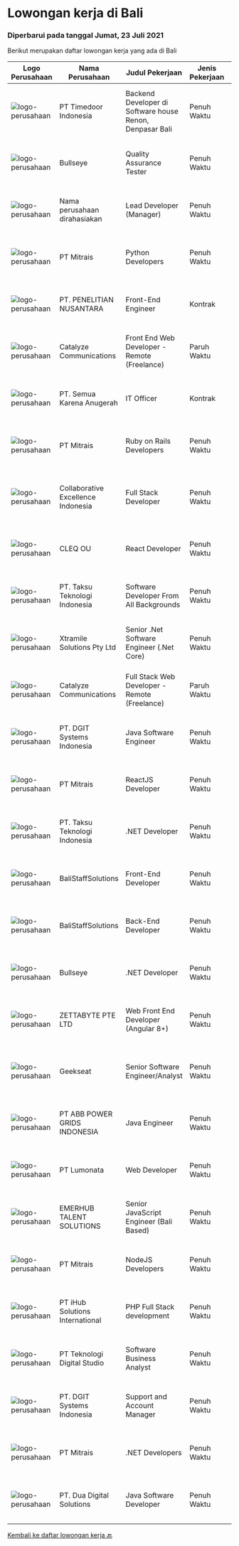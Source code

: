 
  # Lowongan kerja di Bali

  ### Diperbarui pada tanggal Jumat, 23 Juli 2021

  Berikut merupakan daftar lowongan kerja yang ada di Bali

  |Logo Perusahaan | Nama Perusahaan | Judul Pekerjaan | Jenis Pekerjaan | Gaji Pekerjaan | Lokasi | Deskripsi | Tanggal diunggah | Pranala |
  | -------------- | --------------- | --------------- | --------- | --------- | -------------- | ------- | ----------- | ----------- |
  |![logo-perusahaan](https://image-service-cdn.seek.com.au/9f2111bf08df94f0ea97d6b9f360a4952c081dc6/ee4dce1061f3f616224767ad58cb2fc751b8d2dc)|PT Timedoor Indonesia|Backend Developer di Software house Renon, Denpasar Bali|Penuh Waktu|---|Denpasar|If you want to grow up your self, Timedoor is one of the best places to start your career. Our team comes from various cultures. We welcome young...|Kamis, 22 Juli 2021|https://www.jobstreet.co.id/id/job/backend-developer-di-software-house-renon-denpasar-bali-3583378?token=0~5943507c-9575-4f2e-8a12-eb5e39ef83ff&sectionRank=1&jobId=jobstreet-id-job-3583378|
|![logo-perusahaan](https://image-service-cdn.seek.com.au/98859f24297f498e9a8f12b8e5414c054756b30c/ee4dce1061f3f616224767ad58cb2fc751b8d2dc)|Bullseye|Quality Assurance Tester|Penuh Waktu|---|Denpasar|We are looking for a Quality Assurance Tester to join our production team and ensure the quality of delivery through manual and automated testing. You...|Selasa, 20 Juli 2021|https://www.jobstreet.co.id/id/job/quality-assurance-tester-3571657?token=0~5943507c-9575-4f2e-8a12-eb5e39ef83ff&sectionRank=2&jobId=jobstreet-id-job-3571657|
|![logo-perusahaan](https://us.123rf.com/450wm/pavelstasevich/pavelstasevich1811/pavelstasevich181101027/112815900-stock-vector-no-image-available-icon-flat-vector.jpg?ver=6)|Nama perusahaan dirahasiakan|Lead Developer (Manager)|Penuh Waktu|Rp. 25.000.000-Rp. 35.000.000|Bali|Ensure that the team continues to deliver high-quality results that satisfy clients' and partners' web technology needs. Foster a culture of...|Rabu, 21 Juli 2021|https://www.jobstreet.co.id/id/job/lead-developer-manager-3581571?token=0~5943507c-9575-4f2e-8a12-eb5e39ef83ff&sectionRank=3&jobId=jobstreet-id-job-3581571|
|![logo-perusahaan](https://image-service-cdn.seek.com.au/969b0c47f133a1e0155056a5d964c63953dd6304/ee4dce1061f3f616224767ad58cb2fc751b8d2dc)|PT Mitrais|Python Developers|Penuh Waktu|---|Jakarta Raya|Build your Career with Mitrais !  We're looking for experienced Python Developers to be part of our team. What will you be doing?  Liasing with...|Kamis, 22 Juli 2021|https://www.jobstreet.co.id/id/job/python-developers-3582489?token=0~5943507c-9575-4f2e-8a12-eb5e39ef83ff&sectionRank=4&jobId=jobstreet-id-job-3582489|
|![logo-perusahaan](https://image-service-cdn.seek.com.au/d6d5889d1efba292c1659135ede3a9eb90d6d3db/ee4dce1061f3f616224767ad58cb2fc751b8d2dc)|PT. PENELITIAN NUSANTARA|Front-End Engineer|Kontrak|---|Bali|Responsibilities: Involve in system design phase &amp; evaluation; Responsible in developing/constructing a web-based system &amp; application...|Kamis, 22 Juli 2021|https://www.jobstreet.co.id/id/job/front-end-engineer-3577296?token=0~5943507c-9575-4f2e-8a12-eb5e39ef83ff&sectionRank=5&jobId=jobstreet-id-job-3577296|
|![logo-perusahaan](https://image-service-cdn.seek.com.au/7b0e442165d5a37f3d08361a23aff8a29b66fd62/ee4dce1061f3f616224767ad58cb2fc751b8d2dc)|Catalyze Communications|Front End Web Developer - Remote (Freelance)|Paruh Waktu|---|Bali|As part of our ongoing expansion, we seek a reliable, detailed, and experienced freelance Front End Web Developer to develop website projects using...|Rabu, 21 Juli 2021|https://www.jobstreet.co.id/id/job/front-end-web-developer-remote-freelance-3582184?token=0~5943507c-9575-4f2e-8a12-eb5e39ef83ff&sectionRank=6&jobId=jobstreet-id-job-3582184|
|![logo-perusahaan](https://image-service-cdn.seek.com.au/4727b1daf47392fdb2a564567df815cee457fb41/ee4dce1061f3f616224767ad58cb2fc751b8d2dc)|PT. Semua Karena Anugerah|IT Officer|Kontrak|Rp. 3.500.000-Rp. 6.000.000|Denpasar|Persyaratan: S1 jurusan Tekhnik Informatika Menguasai pemrograman Memahami jaringan, troubleshoot software/hardware, maintenance server Pengalaman...|Senin, 19 Juli 2021|https://www.jobstreet.co.id/id/job/it-officer-3581146?token=0~5943507c-9575-4f2e-8a12-eb5e39ef83ff&sectionRank=7&jobId=jobstreet-id-job-3581146|
|![logo-perusahaan](https://image-service-cdn.seek.com.au/969b0c47f133a1e0155056a5d964c63953dd6304/ee4dce1061f3f616224767ad58cb2fc751b8d2dc)|PT Mitrais|Ruby on Rails Developers|Penuh Waktu|---|Bali|Build your Career with Mitrais ! We're urgently looking for experienced Ruby On Rails  Developers to be part of our team for an immediate...|Selasa, 20 Juli 2021|https://www.jobstreet.co.id/id/job/ruby-on-rails-developers-3571271?token=0~5943507c-9575-4f2e-8a12-eb5e39ef83ff&sectionRank=8&jobId=jobstreet-id-job-3571271|
|![logo-perusahaan](https://image-service-cdn.seek.com.au/7145b1ba6bc0dbd678e2bf86d776dd2b1b9b81f6/ee4dce1061f3f616224767ad58cb2fc751b8d2dc)|Collaborative Excellence Indonesia|Full Stack Developer|Penuh Waktu|---|Jakarta Raya|Responsibilities: Work with Business/Product Owners/product development team/Project Manager to design, develop, maintain and enhance web-based &amp;...|Rabu, 21 Juli 2021|https://www.jobstreet.co.id/id/job/full-stack-developer-3582381?token=0~5943507c-9575-4f2e-8a12-eb5e39ef83ff&sectionRank=9&jobId=jobstreet-id-job-3582381|
|![logo-perusahaan](https://image-service-cdn.seek.com.au/54f28e3300fe2711cae0fa036939e6659a80604e/ee4dce1061f3f616224767ad58cb2fc751b8d2dc)|CLEQ OU|React Developer|Penuh Waktu|Rp. 4.000.000-Rp. 5.600.000|Badung|About ItsavirusItsavirus is a software company with offices in Bali, Singapore and Amsterdam. With a relatively small group of people, we work on...|Rabu, 21 Juli 2021|https://www.jobstreet.co.id/id/job/react-developer-3572472?token=0~5943507c-9575-4f2e-8a12-eb5e39ef83ff&sectionRank=10&jobId=jobstreet-id-job-3572472|
|![logo-perusahaan](https://image-service-cdn.seek.com.au/cdad7eadbef6a47d2c5b4d08a7c1b9886e8f7f8f/ee4dce1061f3f616224767ad58cb2fc751b8d2dc)|PT. Taksu Teknologi Indonesia|Software Developer From All Backgrounds|Penuh Waktu|Rp. 3.500.000-Rp. 5.000.000|Denpasar|Let’s Build Your Future with Us!We’re looking for dedicated and dynamic youth to join our team.If you call yourself a Software Developer from All...|Rabu, 21 Juli 2021|https://www.jobstreet.co.id/id/job/software-developer-from-all-backgrounds-3572362?token=0~5943507c-9575-4f2e-8a12-eb5e39ef83ff&sectionRank=11&jobId=jobstreet-id-job-3572362|
|![logo-perusahaan](https://image-service-cdn.seek.com.au/886dbb766c5bd832cea6f1bb5b5374b094ca8917/ee4dce1061f3f616224767ad58cb2fc751b8d2dc)|Xtramile Solutions Pty Ltd|Senior .Net Software Engineer (.Net Core)|Penuh Waktu|---|Bali|Innovative job opportunity offering a high salary package, attractive bonus remuneration and full remote working arrangement.This role will help...|Kamis, 22 Juli 2021|https://www.jobstreet.co.id/id/job/senior-net-software-engineer-net-core-3582548?token=0~5943507c-9575-4f2e-8a12-eb5e39ef83ff&sectionRank=12&jobId=jobstreet-id-job-3582548|
|![logo-perusahaan](https://image-service-cdn.seek.com.au/7b0e442165d5a37f3d08361a23aff8a29b66fd62/ee4dce1061f3f616224767ad58cb2fc751b8d2dc)|Catalyze Communications|Full Stack Web Developer - Remote (Freelance)|Paruh Waktu|---|Bali|As part of our ongoing expansion, we seek a reliable, detailed, and experienced freelance Fullstack Web Developer to develop website projects using...|Rabu, 21 Juli 2021|https://www.jobstreet.co.id/id/job/full-stack-web-developer-remote-freelance-3581570?token=0~5943507c-9575-4f2e-8a12-eb5e39ef83ff&sectionRank=13&jobId=jobstreet-id-job-3581570|
|![logo-perusahaan](https://image-service-cdn.seek.com.au/e93bc75036be941b9c3ff3a55670cb236457b0c4/ee4dce1061f3f616224767ad58cb2fc751b8d2dc)|PT. DGIT Systems Indonesia|Java Software Engineer|Penuh Waktu|Rp. 9.000.000-Rp. 18.000.000|Badung|We are looking for a talented Java engineer to join an experienced team of engineers working on our flagship to work remotely for our...|Selasa, 20 Juli 2021|https://www.jobstreet.co.id/id/job/java-software-engineer-3571505?token=0~5943507c-9575-4f2e-8a12-eb5e39ef83ff&sectionRank=14&jobId=jobstreet-id-job-3571505|
|![logo-perusahaan](https://image-service-cdn.seek.com.au/969b0c47f133a1e0155056a5d964c63953dd6304/ee4dce1061f3f616224767ad58cb2fc751b8d2dc)|PT Mitrais|ReactJS Developer|Penuh Waktu|---|Bali|We're urgently looking for experienced ReactJS Developers to be part of our team for an immediate start.Our client is a consultancy focused company...|Selasa, 20 Juli 2021|https://www.jobstreet.co.id/id/job/reactjs-developer-3571267?token=0~5943507c-9575-4f2e-8a12-eb5e39ef83ff&sectionRank=15&jobId=jobstreet-id-job-3571267|
|![logo-perusahaan](https://image-service-cdn.seek.com.au/cdad7eadbef6a47d2c5b4d08a7c1b9886e8f7f8f/ee4dce1061f3f616224767ad58cb2fc751b8d2dc)|PT. Taksu Teknologi Indonesia|.NET Developer|Penuh Waktu|Rp. 8.000.000-Rp. 10.000.000|Bali|Let’s Build Your Future with Us!We are looking for 2 (two) .NET developers to be part of an existing team. The team maintains systems for our...|Selasa, 20 Juli 2021|https://www.jobstreet.co.id/id/job/net-developer-3571448?token=0~5943507c-9575-4f2e-8a12-eb5e39ef83ff&sectionRank=16&jobId=jobstreet-id-job-3571448|
|![logo-perusahaan](https://us.123rf.com/450wm/pavelstasevich/pavelstasevich1811/pavelstasevich181101027/112815900-stock-vector-no-image-available-icon-flat-vector.jpg?ver=6)|BaliStaffSolutions|Front-End Developer|Penuh Waktu|---|Bali|Indonesian company with German HQ is looking for a creative Front-End Developer (Bali-based)Responsibilities:●      Coding React Applications (mainly...|Senin, 19 Juli 2021|https://www.jobstreet.co.id/id/job/front-end-developer-3580506?token=0~5943507c-9575-4f2e-8a12-eb5e39ef83ff&sectionRank=17&jobId=jobstreet-id-job-3580506|
|![logo-perusahaan](https://us.123rf.com/450wm/pavelstasevich/pavelstasevich1811/pavelstasevich181101027/112815900-stock-vector-no-image-available-icon-flat-vector.jpg?ver=6)|BaliStaffSolutions|Back-End Developer|Penuh Waktu|Rp. 13.000.000-Rp. 18.200.000|Bali|An Indonesian company with German HQ is looking for a Back-end developer to join their team. If you have excellent programming skills and a passion...|Senin, 19 Juli 2021|https://www.jobstreet.co.id/id/job/back-end-developer-3580709?token=0~5943507c-9575-4f2e-8a12-eb5e39ef83ff&sectionRank=18&jobId=jobstreet-id-job-3580709|
|![logo-perusahaan](https://image-service-cdn.seek.com.au/bbf2137c41f12d6e9394eaecc245409d87abbbf0/ee4dce1061f3f616224767ad58cb2fc751b8d2dc)|Bullseye|.NET Developer|Penuh Waktu|---|Denpasar|Bullseye is looking for a .Net Developer with extensive Sitecore experience to be placed in our digital production facility in BALI.  Job...|Selasa, 20 Juli 2021|https://www.jobstreet.co.id/id/job/net-developer-3571691?token=0~5943507c-9575-4f2e-8a12-eb5e39ef83ff&sectionRank=19&jobId=jobstreet-id-job-3571691|
|![logo-perusahaan](https://image-service-cdn.seek.com.au/a9ad8fdd00d66418bb5e9ec41ddbc2318ccec822/ee4dce1061f3f616224767ad58cb2fc751b8d2dc)|ZETTABYTE PTE LTD|Web Front End Developer (Angular 8+)|Penuh Waktu|---|Yogyakarta|Company IntroductionZettabyte is a software development company that focuses on the education sector. We work together with our multicultural team...|Senin, 19 Juli 2021|https://www.jobstreet.co.id/id/job/web-front-end-developer-angular-8-3580526?token=0~5943507c-9575-4f2e-8a12-eb5e39ef83ff&sectionRank=20&jobId=jobstreet-id-job-3580526|
|![logo-perusahaan](https://image-service-cdn.seek.com.au/a94166d692fda70a364e9d5191d7ced8a65f1597/ee4dce1061f3f616224767ad58cb2fc751b8d2dc)|Geekseat|Senior Software Engineer/Analyst|Penuh Waktu|---|Denpasar|Have a seat with us! We are currently looking for an experienced Senior Software Engineer to join our Awesome Engineering Team at our offices in Bali...|Kamis, 22 Juli 2021|https://www.jobstreet.co.id/id/job/senior-software-engineer-analyst-3573198?token=0~5943507c-9575-4f2e-8a12-eb5e39ef83ff&sectionRank=21&jobId=jobstreet-id-job-3573198|
|![logo-perusahaan](https://image-service-cdn.seek.com.au/b3fe854be3973c665f63bfc95f2af6cbfe248716/ee4dce1061f3f616224767ad58cb2fc751b8d2dc)|PT ABB POWER GRIDS INDONESIA|Java Engineer|Penuh Waktu|---|Bali|Hitachi ABB Power Grids is a pioneering technology leader that is helping to increase access to affordable, reliable, sustainable and modern energy...|Senin, 19 Juli 2021|https://www.jobstreet.co.id/id/job/java-engineer-3580970?token=0~5943507c-9575-4f2e-8a12-eb5e39ef83ff&sectionRank=22&jobId=jobstreet-id-job-3580970|
|![logo-perusahaan](https://image-service-cdn.seek.com.au/aa1cc6e2243a2778121fac1c6f00f32caa1f9bf2/ee4dce1061f3f616224767ad58cb2fc751b8d2dc)|PT Lumonata|Web Developer|Penuh Waktu|---|Badung|Lumonata are an independent design and development studio based in Bali that provides services in the field of website design, website...|Jumat, 16 Juli 2021|https://www.jobstreet.co.id/id/job/web-developer-3569481?token=0~5943507c-9575-4f2e-8a12-eb5e39ef83ff&sectionRank=23&jobId=jobstreet-id-job-3569481|
|![logo-perusahaan](https://image-service-cdn.seek.com.au/956863e93e04787db617ea3231d4e0793b12d127/ee4dce1061f3f616224767ad58cb2fc751b8d2dc)|EMERHUB TALENT SOLUTIONS|Senior JavaScript Engineer (Bali Based)|Penuh Waktu|Rp. 35.000.000-Rp. 60.000.000|Badung|Senior Javascript EngineerAre you an experienced Javascript engineer looking for your next challenge? We’re on the hunt for someone who’s mastered...|Senin, 19 Juli 2021|https://www.jobstreet.co.id/id/job/senior-javascript-engineer-bali-based-3580809?token=0~5943507c-9575-4f2e-8a12-eb5e39ef83ff&sectionRank=24&jobId=jobstreet-id-job-3580809|
|![logo-perusahaan](https://image-service-cdn.seek.com.au/969b0c47f133a1e0155056a5d964c63953dd6304/ee4dce1061f3f616224767ad58cb2fc751b8d2dc)|PT Mitrais|NodeJS Developers|Penuh Waktu|---|Bali|Build your Career with Mitrais! We're urgently looking for experienced NodeJS Developers to be part of our team for an immediate start.Our client is a...|Jumat, 16 Juli 2021|https://www.jobstreet.co.id/id/job/nodejs-developers-3579307?token=0~5943507c-9575-4f2e-8a12-eb5e39ef83ff&sectionRank=25&jobId=jobstreet-id-job-3579307|
|![logo-perusahaan](https://image-service-cdn.seek.com.au/21962b44a8df541d7068243a4557dbc42a40bde4/ee4dce1061f3f616224767ad58cb2fc751b8d2dc)|PT iHub Solutions International|PHP Full Stack development|Penuh Waktu|---|Badung|PHP Senior ProgrammerPT IHub Solutions InternationalAbout PT IHub Solutions International:PT IHub Solutions International is a rapidly growing...|Kamis, 15 Juli 2021|https://www.jobstreet.co.id/id/job/php-full-stack-development-3578812?token=0~5943507c-9575-4f2e-8a12-eb5e39ef83ff&sectionRank=26&jobId=jobstreet-id-job-3578812|
|![logo-perusahaan](https://image-service-cdn.seek.com.au/d9004f4adb674f15cd396dffb2aef597dbf2fef0/ee4dce1061f3f616224767ad58cb2fc751b8d2dc)|PT Teknologi Digital Studio|Software Business Analyst|Penuh Waktu|---|Denpasar|Perform requirements gathering with various stakeholders and translate the requirements into technical specifications. Analyze and decompose complex...|Rabu, 14 Juli 2021|https://www.jobstreet.co.id/id/job/software-business-analyst-3567538?token=0~5943507c-9575-4f2e-8a12-eb5e39ef83ff&sectionRank=27&jobId=jobstreet-id-job-3567538|
|![logo-perusahaan](https://image-service-cdn.seek.com.au/e93bc75036be941b9c3ff3a55670cb236457b0c4/ee4dce1061f3f616224767ad58cb2fc751b8d2dc)|PT. DGIT Systems Indonesia|Support and Account Manager|Penuh Waktu|Rp. 10.000.000-Rp. 15.000.000|Bali|About usDGIT is a specialist telecommunications software company based in Melbourne with staff in New Zealand, Indonesia and India...|Rabu, 14 Juli 2021|https://www.jobstreet.co.id/id/job/support-and-account-manager-3578038?token=0~5943507c-9575-4f2e-8a12-eb5e39ef83ff&sectionRank=28&jobId=jobstreet-id-job-3578038|
|![logo-perusahaan](https://image-service-cdn.seek.com.au/969b0c47f133a1e0155056a5d964c63953dd6304/ee4dce1061f3f616224767ad58cb2fc751b8d2dc)|PT Mitrais|.NET Developers|Penuh Waktu|---|Denpasar|Build your Career with Mitrais !  We're looking for experienced .NET Software Engineers to be part of our team.  What will you be doing ?  Coding high...|Jumat, 16 Juli 2021|https://www.jobstreet.co.id/id/job/net-developers-3579303?token=0~5943507c-9575-4f2e-8a12-eb5e39ef83ff&sectionRank=29&jobId=jobstreet-id-job-3579303|
|![logo-perusahaan](https://image-service-cdn.seek.com.au/88b73afb9dce87178b763e985c68ae57d7794b34/ee4dce1061f3f616224767ad58cb2fc751b8d2dc)|PT. Dua Digital Solutions|Java Software Developer|Penuh Waktu|Rp. 15.000.000-Rp. 20.000.000|Denpasar|Interested in developing large systems and apps for the car industry? Join Dua Digitals developer team in Bali. We are looking for experienced (3-5+...|Senin, 19 Juli 2021|https://www.jobstreet.co.id/id/job/java-software-developer-3581308?token=0~5943507c-9575-4f2e-8a12-eb5e39ef83ff&sectionRank=30&jobId=jobstreet-id-job-3581308|


  [Kembali ke daftar lowongan kerja 🔙](../README.md#daftar-lowongan-kerja)
  
